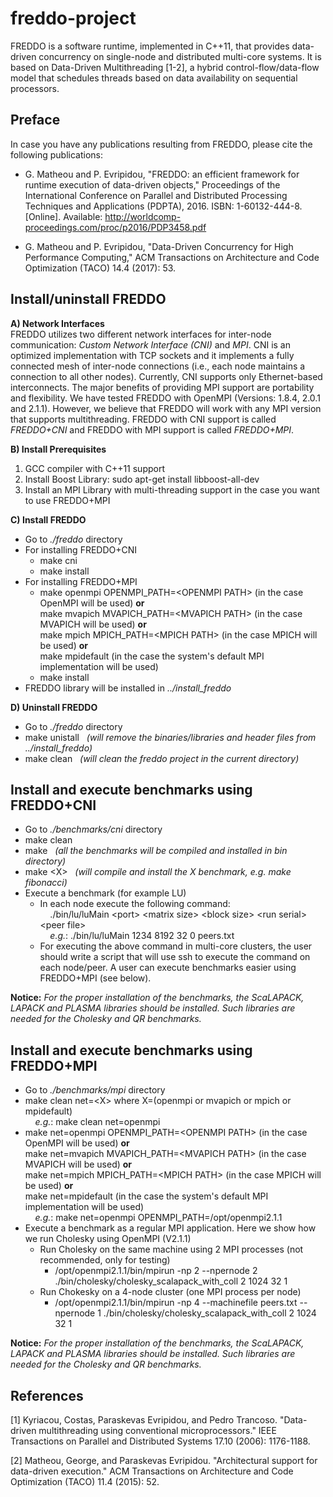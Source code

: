 # freddo-project
FREDDO is a software runtime, implemented in C++11, that provides data-driven concurrency on single-node and distributed multi-core systems. It is based on Data-Driven Multithreading [1-2], a hybrid control-flow/data-flow
model that schedules threads based on data availability on sequential processors.

## Preface
In case you have any publications resulting from FREDDO, please cite the following publications:
<!---
- Conferences and Journals:
--->
  - G. Matheou and P. Evripidou, "FREDDO: an efficient framework for runtime execution of data-driven objects," Proceedings of the International Conference on Parallel and Distributed Processing Techniques and Applications (PDPTA), 2016. ISBN: 1-60132-444-8. [Online]. Available: http://worldcomp-proceedings.com/proc/p2016/PDP3458.pdf

  - G. Matheou and P. Evripidou, "Data-Driven Concurrency for High Performance Computing," ACM Transactions on Architecture and Code Optimization (TACO) 14.4 (2017): 53.

<!---
- Workshops:
  - G. Matheou, I. Watson, and P. Evripidou, "Recursion support for the data-driven multithreading model," Fifth Workshop on Data-Flow Execution Models for Extreme Scale Computing (DFM 2015), in conjunction with PACT 2015, San Francisco, October 2015. [Online]. Available: http://www.cs.ucy.ac.cy/dfmworkshop/wp-content/uploads/2016/06/George_Matheou_2015.pdf
  
  - G. Matheou, C. Kyriacou, and P. Evripidou, "Data-Driven execution of the Tile LU Decomposition," Sixth Workshop on Data-Flow Execution Models for Extreme Scale Computing (DFM 2016), in conjunction with PACT 2016, Haifa, September 2016. [Online]. Available: http://www.cs.ucy.ac.cy/dfmworkshop/wp-content/uploads/2014/05/matheou_2016.pdf


  - G. Matheou and P. Evripidou, "FREDDO: an efficient Framework for Runtime Execution of Data-Driven Objects," Department of Computer Science, University of Cyprus, Nicosia, Cyprus, Tech. Rep. TR-16-1, January 2016. [Online]. Available: www.cs.ucy.ac.cy/docs/techreports/TR-16-1.pdf 
  
  - G. Matheou and P. Evripidou, “Data-Driven Concurrency for High Performance Computing,” Department of Computer Science, University of Cyprus, Nicosia, Cyprus, Tech. Rep. TR-17-1, May 2017. [Online]. Available: www.cs.ucy.ac.cy/docs/techreports/TR-17-1.pdf
--->

## Install/uninstall FREDDO

**A) Network Interfaces** <br />
FREDDO utilizes two different network interfaces for inter-node communication: *Custom Network Interface (CNI)* and *MPI*. CNI is an optimized implementation with TCP sockets and it implements a fully connected mesh of inter-node connections (i.e., each node maintains a connection to all other nodes). Currently, CNI supports only Ethernet-based interconnects. The major benefits of providing MPI support are portability and flexibility. We have tested FREDDO with OpenMPI (Versions: 1.8.4, 2.0.1 and 2.1.1). However, we believe that FREDDO will work with any MPI version that supports multithreading. FREDDO with CNI support is called *FREDDO+CNI* and FREDDO with MPI support is called *FREDDO+MPI*.

**B) Install Prerequisites**
1. GCC compiler with C++11 support
2. Install Boost Library: sudo apt-get install libboost-all-dev
3. Install an MPI Library with multi-threading support in the case you want to use FREDDO+MPI

**C) Install FREDDO**
- Go to *./freddo* directory
- For installing FREDDO+CNI 
  - make cni
  - make install
- For installing FREDDO+MPI
  - make openmpi OPENMPI_PATH=\<OPENMPI PATH\> (in the case OpenMPI will be used) **or** <br />
    make mvapich MVAPICH_PATH=\<MVAPICH PATH\> (in the case MVAPICH will be used) **or**  <br />
    make mpich MPICH_PATH=\<MPICH PATH\> (in the case MPICH will be used) **or**  <br />
    make mpidefault (in the case the system's default MPI implementation will be used) <br />
  - make install
 - FREDDO library will be installed in *../install_freddo*

**D) Uninstall FREDDO**
- Go to *./freddo* directory
- make unistall &nbsp;&nbsp;*(will remove the binaries/libraries and header files from ../install_freddo)*
- make clean &nbsp;&nbsp;*(will clean the freddo project in the current directory)*

## Install and execute benchmarks using FREDDO+CNI
- Go to *./benchmarks/cni* directory
- make clean
- make  &nbsp;&nbsp;*(all the benchmarks will be compiled and installed in bin directory)* 
- make \<X\> &nbsp;&nbsp;*(will compile and install the X benchmark, e.g. make fibonacci)*
- Execute a benchmark (for example LU)
  - In each node execute the following command:<br /> 
    &nbsp;&nbsp;&nbsp; ./bin/lu/luMain \<port\> \<matrix size\> \<block size\> \<run serial\> \<peer file\> <br /> 
    &nbsp;&nbsp;&nbsp; *e.g.*: ./bin/lu/luMain 1234 8192 32 0 peers.txt
  - For executing the above command in multi-core clusters, the user should write a script that will use ssh to execute the command on each node/peer. A user can execute benchmarks easier using FREDDO+MPI (see below).

**Notice:** *For the proper installation of the benchmarks, the ScaLAPACK, LAPACK and PLASMA libraries should be installed. Such libraries are needed for the Cholesky and QR benchmarks.* 

## Install and execute benchmarks using FREDDO+MPI
- Go to *./benchmarks/mpi* directory
- make clean net=\<X\> where X=(openmpi or mvapich or mpich or mpidefault) <br /> 
  &nbsp;&nbsp;&nbsp; *e.g.*: make clean net=openmpi
- make net=openmpi OPENMPI_PATH=\<OPENMPI PATH\> (in the case OpenMPI will be used) **or** <br />
  make net=mvapich MVAPICH_PATH=\<MVAPICH PATH\> (in the case MVAPICH will be used) **or**  <br />
  make net=mpich MPICH_PATH=\<MPICH PATH\> (in the case MPICH will be used) **or**  <br />
  make net=mpidefault (in the case the system's default MPI implementation will be used) <br />
  &nbsp;&nbsp;&nbsp; *e.g.*: make net=openmpi OPENMPI_PATH=/opt/openmpi2.1.1
- Execute a benchmark as a regular MPI application. Here we show how we run Cholesky using OpenMPI (V2.1.1)
  - Run Cholesky on the same machine using 2 MPI processes (not recommended, only for testing)
    - /opt/openmpi2.1.1/bin/mpirun -np 2 --npernode 2 ./bin/cholesky/cholesky_scalapack_with_coll 2 1024 32 1 
  - Run Chokesky on a 4-node cluster (one MPI process per node)
    - /opt/openmpi2.1.1/bin/mpirun -np 4 --machinefile peers.txt  --npernode 1 ./bin/cholesky/cholesky_scalapack_with_coll 2 1024 32 1 

**Notice:** *For the proper installation of the benchmarks, the ScaLAPACK, LAPACK and PLASMA libraries should be installed. Such libraries are needed for the Cholesky and QR benchmarks.* 

## References
[1] Kyriacou, Costas, Paraskevas Evripidou, and Pedro Trancoso. "Data-driven multithreading using conventional microprocessors." IEEE Transactions on Parallel and Distributed Systems 17.10 (2006): 1176-1188.

[2] Matheou, George, and Paraskevas Evripidou. "Architectural support for data-driven execution." ACM Transactions on Architecture and Code Optimization (TACO) 11.4 (2015): 52.

